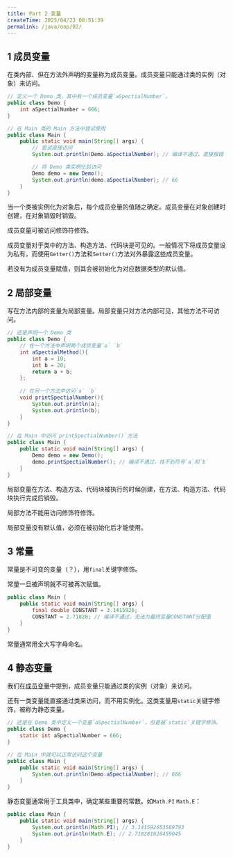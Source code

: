 ```yaml
---
title: Part 2 变量
createTime: 2025/04/23 08:51:39
permalink: /java/oop/02/
---
```


## 1 成员变量

在类内部、但在方法外声明的变量称为成员变量。成员变量只能通过类的实例（对象）来访问。

```java
// 定义一个 Demo 类，其中有一个成员变量`aSpectialNumber`。
public class Demo {
    int aSpectialNumber = 666;
}

// 在 Main 类的 Main 方法中尝试使用
public class Main {
    public static void main(String[] args) {
        // 尝试直接访问
        System.out.println(Demo.aSpectialNumber); // 编译不通过，直接报错

        // 将 Demo 类实例化后访问
        Demo demo = new Demo();
        System.out.println(demo.aSpectialNumber); // 66
    }
}
```

当一个类被实例化为对象后，每个成员变量的值随之确定。成员变量在对象创建时创建，在对象销毁时销毁。

成员变量可被访问修饰符修饰。

成员变量对于类中的方法、构造方法、代码块是可见的。一般情况下将成员变量设为私有，而使用`Getter()`方法和`Setter()`方法对外暴露这些成员变量。

若没有为成员变量赋值，则其会被初始化为对应数据类型的默认值。

## 2 局部变量

写在方法内部的变量为局部变量。局部变量只对方法内部可见，其他方法不可访问。

```java
// 还是声明一个 Demo 类
public class Demo {
    // 在一个方法中声明两个成员变量`a` `b`
    int aSpectialMethod(){
        int a = 10;
        int b = 20;
        return a + b;
    };
    
    // 在另一个方法中访问`a` `b`
    void printSpectialNumber(){
        System.out.println(a);
        System.out.println(b);
    }
}

// 在 Main 中访问`printSpectialNumber()`方法
public class Main {
    public static void main(String[] args) {
        Demo demo = new Demo();
        demo.printSpectialNumber(); // 编译不通过，找不到符号`a`和`b`
    }
}
```

局部变量在方法、构造方法、代码块被执行的时候创建，在方法、构造方法、代码块执行完成后销毁。

局部方法不能用访问修饰符修饰。

局部变量没有默认值，必须在被初始化后才能使用。

## 3 常量

常量是不可变的变量（？），用`final`关键字修饰。

常量一旦被声明就不可被再次赋值。

```java
public class Main {
    public static void main(String[] args) {
        final double CONSTANT = 3.1415926;
        CONSTANT = 2.71828; // 编译不通过，无法为最终变量CONSTANT分配值
    }
}
```

常量通常用全大写字母命名。

## 4 静态变量

我们在[成员变量](#_1-成员变量)中提到，成员变量只能通过类的实例（对象）来访问。

还有一类变量能直接通过类来访问，而不用实例化。这类变量用`static`关键字修饰，被称为静态变量。

```java
// 还是在 Demo 类中定义一个变量`aSpectialNumber`，但是被`static`关键字修饰。
public class Demo {
    static int aSpectialNumber = 666;
}

// 在 Main 中就可以正常访问这个变量
public class Main {
    public static void main(String[] args) {
        System.out.println(Demo.aSpectialNumber); // 666
    }
}
```

静态变量通常用于工具类中，确定某些重要的常数。如`Math.PI` `Math.E`：

```java
public class Main {
    public static void main(String[] args) {
        System.out.println(Math.PI); // 3.141592653589793
        System.out.println(Math.E); // 2.718281828459045
    }
}
```